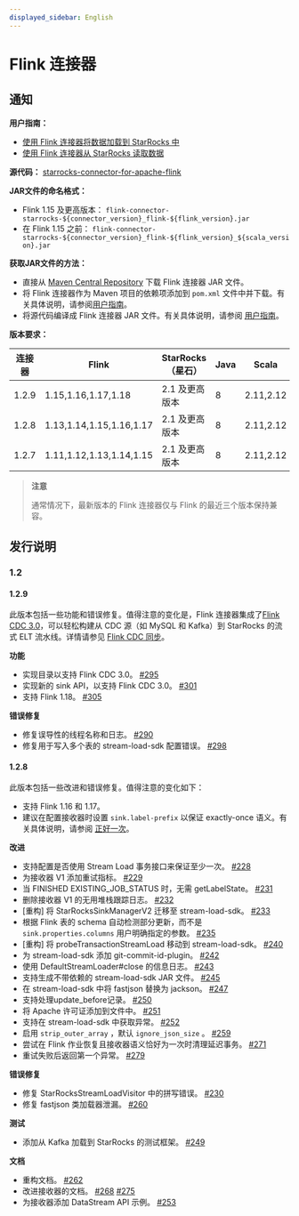 ```yaml
---
displayed_sidebar: English
---
```


# Flink 连接器

## 通知

**用户指南：**

- [使用 Flink 连接器将数据加载到 StarRocks 中](../loading/Flink-connector-starrocks.md)
- [使用 Flink 连接器从 StarRocks 读取数据](../unloading/Flink_connector.md)

**源代码：** [starrocks-connector-for-apache-flink](https://github.com/StarRocks/starrocks-connector-for-apache-flink)

**JAR文件的命名格式：**

- Flink 1.15 及更高版本： `flink-connector-starrocks-${connector_version}_flink-${flink_version}.jar`
- 在 Flink 1.15 之前： `flink-connector-starrocks-${connector_version}_flink-${flink_version}_${scala_version}.jar`

**获取JAR文件的方法：**

- 直接从 [Maven Central Repository](https://repo1.maven.org/maven2/com/starrocks) 下载 Flink 连接器 JAR 文件。
- 将 Flink 连接器作为 Maven 项目的依赖项添加到 `pom.xml` 文件中并下载。有关具体说明，请参阅[用户指南](../loading/Flink-connector-starrocks.md#obtain-flink-connector)。
- 将源代码编译成 Flink 连接器 JAR 文件。有关具体说明，请参阅 [用户指南](../loading/Flink-connector-starrocks.md#obtain-flink-connector)。

**版本要求：**

| 连接器 | Flink                    | StarRocks（星石）     | Java | Scala     |
| --------- | ------------------------ | ------------- | ---- | --------- |
| 1.2.9 | 1.15,1.16,1.17,1.18 | 2.1 及更高版本| 8 | 2.11,2.12 |
| 1.2.8     | 1.13,1.14,1.15,1.16,1.17 | 2.1 及更高版本 | 8    | 2.11,2.12 |
| 1.2.7     | 1.11,1.12,1.13,1.14,1.15 | 2.1 及更高版本 | 8    | 2.11,2.12 |

> **注意**
>
> 通常情况下，最新版本的 Flink 连接器仅与 Flink 的最近三个版本保持兼容。

## 发行说明

### 1.2

#### 1.2.9

此版本包括一些功能和错误修复。值得注意的变化是，Flink 连接器集成了[Flink CDC 3.0](https://ververica.github.io/flink-cdc-connectors/master/content/overview/cdc-pipeline.html)，可以轻松构建从 CDC 源（如 MySQL 和 Kafka）到 StarRocks 的流式 ELT 流水线。详情请参见 [Flink CDC 同步](../loading/Flink-connector-starrocks.md#flink-cdc-synchronization-schema-change-supported)。

**功能**

- 实现目录以支持 Flink CDC 3.0。 [#295](https://github.com/StarRocks/starrocks-connector-for-apache-flink/pull/295)
- 实现新的 sink API，以支持 Flink CDC 3.0。 [#301](https://github.com/StarRocks/starrocks-connector-for-apache-flink/pull/301)
- 支持 Flink 1.18。 [#305](https://github.com/StarRocks/starrocks-connector-for-apache-flink/pull/305)

**错误修复**

- 修复误导性的线程名称和日志。 [#290](https://github.com/StarRocks/starrocks-connector-for-apache-flink/pull/290)
- 修复用于写入多个表的 stream-load-sdk 配置错误。 [#298](https://github.com/StarRocks/starrocks-connector-for-apache-flink/pull/298)

#### 1.2.8

此版本包括一些改进和错误修复。值得注意的变化如下：

- 支持 Flink 1.16 和 1.17。
- 建议在配置接收器时设置 `sink.label-prefix` 以保证 exactly-once 语义。有关具体说明，请参阅 [正好一次](../loading/Flink-connector-starrocks.md#exactly-once)。

**改进**

- 支持配置是否使用 Stream Load 事务接口来保证至少一次。 [#228](https://github.com/StarRocks/starrocks-connector-for-apache-flink/pull/228)
- 为接收器 V1 添加重试指标。 [#229](https://github.com/StarRocks/starrocks-connector-for-apache-flink/pull/229)
- 当 FINISHED EXISTING_JOB_STATUS 时，无需 getLabelState。 [#231](https://github.com/StarRocks/starrocks-connector-for-apache-flink/pull/231)
- 删除接收器 V1 的无用堆栈跟踪日志。 [#232](https://github.com/StarRocks/starrocks-connector-for-apache-flink/pull/232)
- [重构] 将 StarRocksSinkManagerV2 迁移至 stream-load-sdk。 [#233](https://github.com/StarRocks/starrocks-connector-for-apache-flink/pull/233)
- 根据 Flink 表的 schema 自动检测部分更新，而不是 `sink.properties.columns` 用户明确指定的参数。 [#235](https://github.com/StarRocks/starrocks-connector-for-apache-flink/pull/235)
- [重构] 将 probeTransactionStreamLoad 移动到 stream-load-sdk。 [#240](https://github.com/StarRocks/starrocks-connector-for-apache-flink/pull/240)
- 为 stream-load-sdk 添加 git-commit-id-plugin。 [#242](https://github.com/StarRocks/starrocks-connector-for-apache-flink/pull/242)
- 使用 DefaultStreamLoader#close 的信息日志。 [#243](https://github.com/StarRocks/starrocks-connector-for-apache-flink/pull/243)
- 支持生成不带依赖的 stream-load-sdk JAR 文件。 [#245](https://github.com/StarRocks/starrocks-connector-for-apache-flink/pull/245)
- 在 stream-load-sdk 中将 fastjson 替换为 jackson。 [#247](https://github.com/StarRocks/starrocks-connector-for-apache-flink/pull/247)
- 支持处理update_before记录。 [#250](https://github.com/StarRocks/starrocks-connector-for-apache-flink/pull/250)
- 将 Apache 许可证添加到文件中。 [#251](https://github.com/StarRocks/starrocks-connector-for-apache-flink/pull/251)
- 支持在 stream-load-sdk 中获取异常。 [#252](https://github.com/StarRocks/starrocks-connector-for-apache-flink/pull/252)
- 启用 `strip_outer_array` ，默认 `ignore_json_size` 。 [#259](https://github.com/StarRocks/starrocks-connector-for-apache-flink/pull/259)
- 尝试在 Flink 作业恢复且接收器语义恰好为一次时清理延迟事务。 [#271](https://github.com/StarRocks/starrocks-connector-for-apache-flink/pull/271)
- 重试失败后返回第一个异常。 [#279](https://github.com/StarRocks/starrocks-connector-for-apache-flink/pull/279)

**错误修复**

- 修复 StarRocksStreamLoadVisitor 中的拼写错误。 [#230](https://github.com/StarRocks/starrocks-connector-for-apache-flink/pull/230)
- 修复 fastjson 类加载器泄漏。 [#260](https://github.com/StarRocks/starrocks-connector-for-apache-flink/pull/260)

**测试**

- 添加从 Kafka 加载到 StarRocks 的测试框架。 [#249](https://github.com/StarRocks/starrocks-connector-for-apache-flink/pull/249)

**文档**

- 重构文档。 [#262](https://github.com/StarRocks/starrocks-connector-for-apache-flink/pull/262)
- 改进接收器的文档。 [#268](https://github.com/StarRocks/starrocks-connector-for-apache-flink/pull/268) [#275](https://github.com/StarRocks/starrocks-connector-for-apache-flink/pull/275)
- 为接收器添加 DataStream API 示例。 [#253](https://github.com/StarRocks/starrocks-connector-for-apache-flink/pull/253)
